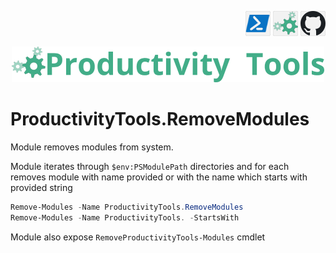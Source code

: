 <!--Category:PowerShell--> 
 <p align="right">
    <a href="https://www.powershellgallery.com/packages/ProductivityTools.RemoveModules"><img src="Images/Header/Powershell_border_40px.png" /></a>
    <a href="http://productivitytools.tech/manage-git-repositories/"><img src="Images/Header/ProductivityTools_green_40px_2.png" /><a> 
    <a href="https://github.com/pwujczyk/ProductivityTools.RemoveModules"><img src="Images/Header/Github_border_40px.png" /></a>
</p>
<p align="center">
    <a href="http://http://productivitytools.tech/">
        <img src="Images/Header/LogoTitle_green_500px.png" />
    </a>
</p>


# ProductivityTools.RemoveModules

Module removes modules from system. 

<!--more-->

Module iterates through ``$env:PSModulePath`` directories and for each removes module with name provided or with the name which starts with provided string

```powershell
Remove-Modules -Name ProductivityTools.RemoveModules 
Remove-Modules -Name ProductivityTools. -StartsWith
```

Module also expose ``RemoveProductivityTools-Modules`` cmdlet


